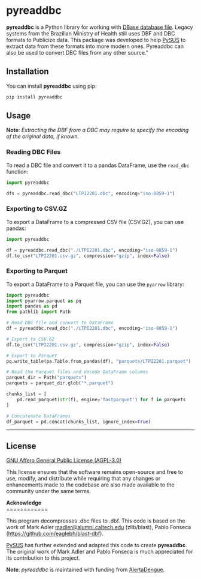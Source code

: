 # pyreaddbc

**pyreaddbc** is a Python library for working with [DBase database file](https://docs.fileformat.com/database/dbf/). Legacy systems from the Brazilian Ministry of Health still uses DBF and DBC formats to Publicize data. This package was developed to help [PySUS](https://github.com/AlertaDengue/pysus) to extract data from these formats into more modern ones. Pyreaddbc can also be used to convert DBC files from any other source."


## Installation

You can install **pyreaddbc** using pip:

```bash
pip install pyreaddbc
```

## Usage

**Note**: *Extracting the DBF from a DBC may require to specify the encoding of the original data, if known.*

### Reading DBC Files

To read a DBC file and convert it to a pandas DataFrame, use the `read_dbc` function:

```python
import pyreaddbc

dfs = pyreaddbc.read_dbc("LTPI2201.dbc", encoding="iso-8859-1")
```

### Exporting to CSV.GZ

To export a DataFrame to a compressed CSV file (CSV.GZ), you can use pandas:

```python
import pyreaddbc

df = pyreaddbc.read_dbc("./LTPI2201.dbc", encoding="iso-8859-1")
df.to_csv("LTPI2201.csv.gz", compression="gzip", index=False)
```

### Exporting to Parquet

To export a DataFrame to a Parquet file, you can use the `pyarrow` library:

```python
import pyreaddbc
import pyarrow.parquet as pq
import pandas as pd
from pathlib import Path

# Read DBC file and convert to DataFrame
df = pyreaddbc.read_dbc("./LTPI2201.dbc", encoding="iso-8859-1")

# Export to CSV.GZ
df.to_csv("LTPI2201.csv.gz", compression="gzip", index=False)

# Export to Parquet
pq.write_table(pa.Table.from_pandas(df), "parquets/LTPI2201.parquet")

# Read the Parquet files and decode DataFrame columns
parquet_dir = Path("parquets")
parquets = parquet_dir.glob("*.parquet")

chunks_list = [
    pd.read_parquet(str(f), engine='fastparquet') for f in parquets
]

# Concatenate DataFrames
df_parquet = pd.concat(chunks_list, ignore_index=True)

```
---

## License

[GNU Affero General Public License (AGPL-3.0)](./LICENSE)

This license ensures that the software remains open-source and free to use, modify, and distribute while requiring that any changes or enhancements made to the codebase are also made available to the community under the same terms.

<span>
<b>Acknowledge</b></br>
============
</span> 

    
This program decompresses .dbc files to .dbf. This code is based on the work
of Mark Adler <madler@alumni.caltech.edu> (zlib/blast), Pablo Fonseca
(https://github.com/eaglebh/blast-dbf).

[PySUS](https://github.com/AlertaDengue/PySUS) has further extended and adapted this code to
create **pyreaddbc**. The original work of Mark Adler and Pablo Fonseca is much appreciated for its contribution to this project.

**Note**: *pyreaddbc* is maintained with funding from [AlertaDengue](https://github.com/AlertaDengue).
